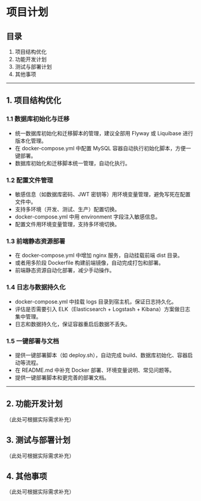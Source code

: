 # 项目计划

## 目录
1. 项目结构优化
2. 功能开发计划
3. 测试与部署计划
4. 其他事项

---

## 1. 项目结构优化

### 1.1 数据库初始化与迁移
- 统一数据库初始化和迁移脚本的管理，建议全部用 Flyway 或 Liquibase 进行版本化管理。
- 在 docker-compose.yml 中配置 MySQL 容器自动执行初始化脚本，方便一键部署。
- 数据库初始化和迁移脚本统一管理，自动化执行。

### 1.2 配置文件管理
- 敏感信息（如数据库密码、JWT 密钥等）用环境变量管理，避免写死在配置文件中。
- 支持多环境（开发、测试、生产）配置切换。
- docker-compose.yml 中用 environment 字段注入敏感信息。
- 配置文件用环境变量管理，支持多环境切换。

### 1.3 前端静态资源部署
- 在 docker-compose.yml 中增加 nginx 服务，自动挂载前端 dist 目录。
- 或者用多阶段 Dockerfile 构建前端镜像，自动完成打包和部署。
- 前端静态资源自动化部署，减少手动操作。

### 1.4 日志与数据持久化
- docker-compose.yml 中挂载 logs 目录到宿主机，保证日志持久化。
- 评估是否需要引入 ELK（Elasticsearch + Logstash + Kibana）方案做日志集中管理。
- 日志和数据持久化，保证容器重启后数据不丢失。

### 1.5 一键部署与文档
- 提供一键部署脚本（如 deploy.sh），自动完成 build、数据库初始化、容器启动等流程。
- 在 README.md 中补充 Docker 部署、环境变量说明、常见问题等。
- 提供一键部署脚本和更完善的部署文档。

---

## 2. 功能开发计划
（此处可根据实际需求补充）

## 3. 测试与部署计划
（此处可根据实际需求补充）

## 4. 其他事项
（此处可根据实际需求补充） 